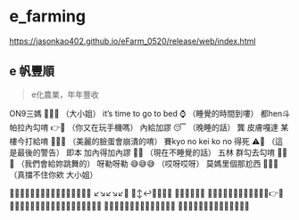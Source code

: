 # e_farming

https://jasonkao402.github.io/eFarm_0520/release/web/index.html

## e 帆豐順
> e化農業，年年豐收

ON9三媽  🤵🏻‍♂️
（大小姐）
it’s time to go to bed  ⌚️
（睡覺的時間到嘍）
都hen斗 帕拉內勾唷  👉📱
（你又在玩手機嗎）
內給加謬 😴
（晚睡的話）
龔 皮膚嘎達 某樓今打給唷  🧏🏻‍♀️
（美麗的臉蛋會崩潰的唷）
賽kyo no kei ko no 得死 ⚠️🫵
（這是最後的警告）
即本 加內得加內謬 🚫😴
（現在不睡覺的話）
五林 群勾去勾唷 🕺🕺🕺
（我們會給妳跳舞的）
呀勒呀勒 😅😅😅
（哎呀哎呀）
莫媽里個那尬西 🫸👸🏻
（真擋不住你欸 大小姐）

🤷🏻‍♂️🙅🏻‍♂️🤷🏻‍♂️🙅🏻‍♂️🤷🏻‍♂️👏
↙️↘️↙️↘️↙️👏
🙂‍↕️↩️🍑🍑🍑🍑
👏👏👏🫵🫵🫵
🙅🏻‍♂️🙅🏻‍♂️🙅🏻‍♂️🙅🏻‍♂️👉📱
🙅🏻‍♂️🙅🏻‍♂️🙅🏻‍♂️🙅🏻‍♂️💁🏻‍♂️💁🏻‍♂️
🧏🏻‍♂️🧏🏻‍♂️🧏🏻‍♂️🧏🏻‍♂️👋👋
🦵🏻🦶🏻🦵🏻🦶🏻🤦🏻‍♂️🤦🏻‍♂️